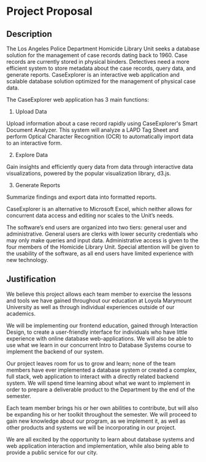# Project Proposal
## Description

The Los Angeles Police Department Homicide Library Unit seeks a database solution for the management of case records dating back to 1960. Case records are currently stored in physical binders. Detectives need a more efficient system to store metadata about the case records, query data, and generate reports. CaseExplorer is an interactive web application and scalable database solution optimized for the management of physical case data.

The CaseExplorer web application has 3 main functions:
1. Upload Data

Upload information about a case record rapidly using CaseExplorer's Smart Document Analyzer. This system will analyze a LAPD Tag Sheet and perform Optical Character Recognition (OCR) to automatically import data to an interactive form.

2. Explore Data

Gain insights and efficiently query data from data through interactive data visualizations, powered by the popular visualization library, d3.js. 

3. Generate Reports

Summarize findings and export data into formatted reports. 

CaseExplorer is an alternative to Microsoft Excel, which neither allows for concurrent data access and editing nor scales to the Unit’s needs.

The software’s end users are organized into two tiers: general user and administrative. General users are clerks with lower security credentials who may only make queries and input data. Administrative access is given to the four members of the Homicide Library Unit. Special attention will be given to the usability of the software, as all end users have limited experience with new technology.

## Justification

We believe this project allows each team member to exercise the lessons and tools we have gained throughout our education at Loyola Marymount University as well as through individual experiences outside of our academics.

We will be implementing our frontend education, gained through Interaction Design, to create a user-friendly interface for individuals who have little experience with online database web-applications. We will also be able to use what we learn in our concurrent Intro to Database Systems course to implement the backend of our system.

Our project leaves room for us to grow and learn; none of the team members have ever implemented a database system or created a complex, full stack, web application to interact with a directly related backend system. We will spend time learning about what we want to implement in order to prepare a deliverable product to the Department by the end of the semester.

Each team member brings his or her own abilities to contribute, but will also be expanding his or her toolkit throughout the semester. We will proceed to gain new knowledge about our program, as we implement it, as well as other products and systems we will be incorporating in our project.

We are all excited by the opportunity to learn about database systems and web application interaction and implementation, while also being able to provide a public service for our city.
